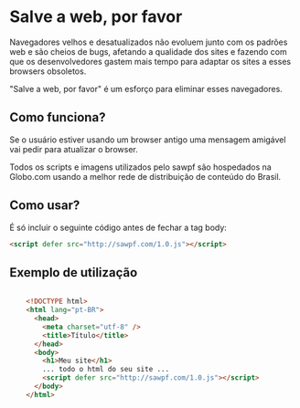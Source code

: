 ﻿Salve a web, por favor
===============================

Navegadores velhos e desatualizados não evoluem junto com os padrões web
e são cheios de bugs, afetando a qualidade dos sites e fazendo com que os
desenvolvedores gastem mais tempo para adaptar os sites a esses browsers
obsoletos.

"Salve a web, por favor" é um esforço para eliminar esses navegadores.



Como funciona?
--------------

Se o usuário estiver usando um browser antigo uma mensagem amigável vai
pedir para atualizar o browser.

Todos os scripts e imagens utilizados pelo sawpf são hospedados na
Globo.com usando a melhor rede de distribuição de conteúdo do Brasil.



Como usar?
----------

É só incluir o seguinte código antes de fechar a tag body:
```html
<script defer src="http://sawpf.com/1.0.js"></script>
```

Exemplo de utilização
---------------------

```html

    <!DOCTYPE html>
    <html lang="pt-BR">
      <head>
        <meta charset="utf-8" />
        <title>Título</title>
      </head>
      <body>
        <h1>Meu site</h1>
        ... todo o html do seu site ...
        <script defer src="http://sawpf.com/1.0.js"></script>
      </body>
    </html>
```

